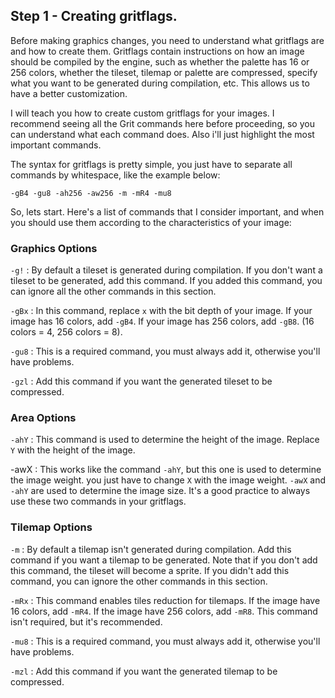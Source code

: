 ## Step 1 - Creating gritflags.

Before making graphics changes, you need to understand what gritflags are and how to create them. Gritflags contain instructions on how an image should be compiled by the engine, such as whether the palette has 16 or 256 colors, whether the tileset, tilemap or palette are compressed, specify what you want to be generated during compilation, etc. This allows us to have a better customization.

I will teach you how to create custom gritflags for your images. I recommend seeing all the Grit commands here before proceeding, so you can understand what each command does.  Also i'll just highlight the most important commands.

The syntax for gritflags is pretty simple, you just have to separate all commands by whitespace, like the example below:

```-gB4 -gu8 -ah256 -aw256 -m -mR4 -mu8```

So, lets start. Here's a list of commands that I consider important, and when you should use them according to the characteristics of your image:

### Graphics Options

`-g!` : By default a tileset is generated during compilation. If you don't want a tileset to be generated, add this command. If you added this command, you can ignore all the other commands in this section.

`-gBx` : In this command, replace `x` with the bit depth of your image. If your image has 16 colors, add `-gB4`. If your image has 256 colors, add `-gB8`. (16 colors = 4, 256 colors = 8).

`-gu8` : This is a required command, you must always add it, otherwise you'll have problems.

`-gzl` : Add this command if you want the generated tileset to be compressed.

### Area Options

`-ahY` : This command is used to determine the height of the image. Replace `Y` with the height of the image.

-awX : This works like the command `-ahY`, but this one is used to determine the image weight. you just have to change `X` with the image weight. `-awX` and `-ahY` are used to determine the image size. It's a good practice to always use these two commands in your gritflags.

### Tilemap Options

`-m` : By default a tilemap isn't generated during compilation. Add this command if you want a tilemap to be generated. Note that if you don't add this command, the tileset will become a sprite. If you didn't add this command, you can ignore the other commands in this section.

`-mRx` : This command enables tiles reduction for tilemaps. If the image have 16 colors, add `-mR4`. If the image have 256 colors, add `-mR8`. This command isn't required, but it's recommended.

`-mu8` : This is a required command, you must always add it, otherwise you'll have problems.

`-mzl` : Add this command if you want the generated tilemap to be compressed.

